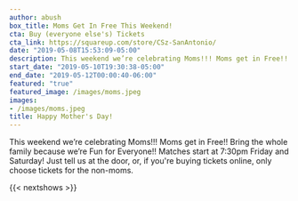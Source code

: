 ```yaml
---
author: abush
box_title: Moms Get In Free This Weekend!
cta: Buy (everyone else's) Tickets
cta_link: https://squareup.com/store/CSz-SanAntonio/
date: "2019-05-08T15:53:09-05:00"
description: This weekend we’re celebrating Moms!!! Moms get in Free!! So only purchase tickets for the not-moms this time around.
start_date: "2019-05-10T19:30:38-05:00"
end_date: "2019-05-12T00:00:40-06:00"
featured: "true"
featured_image: /images/moms.jpeg
images:
- /images/moms.jpeg
title: Happy Mother's Day!
---
```


This weekend we’re celebrating Moms!!! Moms get in Free!! Bring the whole family because we’re Fun for Everyone!! Matches start at 7:30pm Friday and Saturday! Just tell us at the door, or, if you're buying tickets online, only choose tickets for the non-moms.

{{< nextshows >}}
